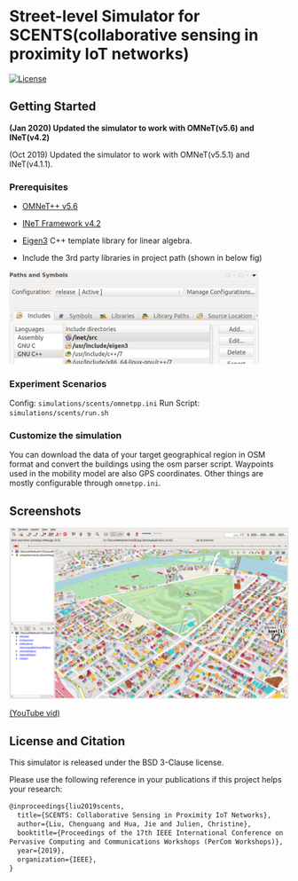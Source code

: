 # Street-level Simulator for SCENTS(collaborative sensing in proximity IoT networks)
[![License](https://img.shields.io/badge/license-BSD-blue.svg)](LICENSE)

## Getting Started

**(Jan 2020) Updated the simulator to work with OMNeT(v5.6) and INeT(v4.2)**

(Oct 2019) Updated the simulator to work with OMNeT(v5.5.1) and INeT(v4.1.1).

### Prerequisites
- [OMNeT++ v5.6](https://omnetpp.org/download/)

- [INeT Framework v4.2](https://github.com/inet-framework/inet)

- [Eigen3](http://eigen.tuxfamily.org) C++ template library for linear algebra.

- Include the 3rd party libraries in project path (shown in below fig)
<img src="figures/include.png" width="450">

### Experiment Scenarios

Config: `simulations/scents/omnetpp.ini`
Run Script: `simulations/scents/run.sh`

### Customize the simulation

You can download the data of your target geographical region in OSM
format and convert the buildings using the osm parser
script. Waypoints used in the mobility model are also GPS
coordinates. Other things are mostly configurable through
`omnetpp.ini`.

## Screenshots

<img src="figures/west_austin_scene.png" width="600">

[(YouTube vid)](https://youtu.be/KPqtK9t2efs)


## License and Citation
This simulator is released under the BSD 3-Clause license.

Please use the following reference in your publications if this project helps your research:
```
@inproceedings{liu2019scents,
  title={SCENTS: Collaborative Sensing in Proximity IoT Networks},
  author={Liu, Chenguang and Hua, Jie and Julien, Christine},
  booktitle={Proceedings of the 17th IEEE International Conference on Pervasive Computing and Communications Workshops (PerCom Workshops)},
  year={2019},
  organization={IEEE},
}
```
